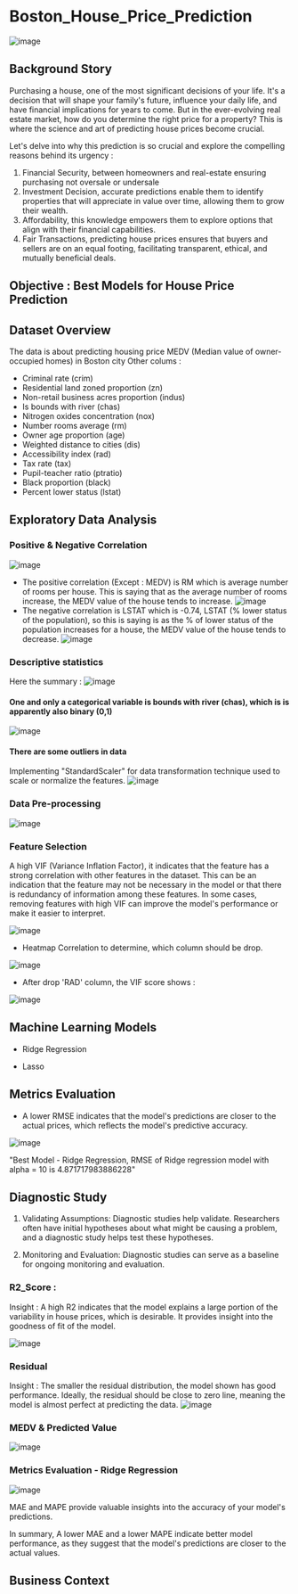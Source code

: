 # Boston_House_Price_Prediction
![image](https://github.com/GITA-2112/Boston_House_Price_Prediction/assets/135007275/331ac9b0-03e7-4017-88fc-63054d97065f)

## Background Story 
Purchasing a house,  one of the most significant decisions of your life. It's a decision that will shape your family's future, influence your daily life, and have financial implications for years to come. But in the ever-evolving real estate market, how do you determine the right price for a property? This is where the science and art of predicting house prices become crucial. 

Let's delve into why this prediction is so crucial and explore the compelling reasons behind its urgency :
1. Financial Security, between homeowners and real-estate ensuring purchasing not oversale or undersale
2. Investment Decision, accurate predictions enable them to identify properties that will appreciate in value over time, allowing them to grow their wealth.
3. Affordability, this knowledge empowers them to explore options that align with their financial capabilities.
4. Fair Transactions, predicting house prices ensures that buyers and sellers are on an equal footing, facilitating transparent, ethical, and mutually beneficial deals.

## Objective : Best Models for House Price Prediction
   
## Dataset Overview
The data is about predicting housing price MEDV (Median value of owner-occupied homes) in Boston city
Other colums :
*   Criminal rate (crim)
*   Residential land zoned proportion (zn)
*   Non-retail business acres proportion (indus)
*   Is bounds with river (chas)
*   Nitrogen oxides concentration (nox)
*   Number rooms average (rm)
*   Owner age proportion (age)
*   Weighted distance to cities (dis)
*   Accessibility index (rad)
*   Tax rate (tax)
*   Pupil-teacher ratio (ptratio)
*   Black proportion (black)
*   Percent lower status (lstat)

## Exploratory Data Analysis

### Positive & Negative Correlation
![image](https://github.com/GITA-2112/Boston_House_Price_Prediction/assets/135007275/d0399d1d-9128-409e-9391-c35b4c00b90b)
- The positive correlation (Except : MEDV) is RM which is average number of rooms per house. This is saying that as the average number of rooms increase, the MEDV value of the house tends to increase.
![image](https://github.com/GITA-2112/Boston_House_Price_Prediction/assets/135007275/2e7c2146-f1d2-4c4e-97c0-bfd5a53d6e36)
- The negative correlation is LSTAT which is -0.74, LSTAT (% lower status of the population), so this is saying is as the % of lower status of the population increases for a house, the MEDV value of the house tends to decrease.
![image](https://github.com/GITA-2112/Boston_House_Price_Prediction/assets/135007275/d713e0d9-6b54-4db5-a982-78d6f2957ac9)

### Descriptive statistics
Here the summary :
![image](https://github.com/GITA-2112/Boston_House_Price_Prediction/assets/135007275/456fd3bf-6797-47a2-acd3-3c2cf7aface8)

#### One and only a categorical variable is bounds with river (chas), which is is apparently also binary (0,1)
![image](https://github.com/GITA-2112/Boston_House_Price_Prediction/assets/135007275/0ebeed27-b8f6-482c-b891-18408e9cab63)

#### There are some outliers in data
Implementing "StandardScaler" for data transformation technique used to scale or normalize the features.
![image](https://github.com/GITA-2112/Boston_House_Price_Prediction/assets/135007275/6b1c1362-a512-4506-a8bd-9a2f4641570d)

### Data Pre-processing
![image](https://github.com/GITA-2112/Boston_House_Price_Prediction/assets/135007275/1a617a6a-3bda-4040-9e5f-4ff24d4db7d7)

### Feature Selection
A high VIF (Variance Inflation Factor), it indicates that the feature has a strong correlation with other features in the dataset. This can be an indication that the feature may not be necessary in the model or that there is redundancy of information among these features. In some cases, removing features with high VIF can improve the model's performance or make it easier to interpret.

![image](https://github.com/GITA-2112/Boston_House_Price_Prediction/assets/135007275/e959768d-ed4e-4f3d-8f73-fabe50a40207)

- Heatmap Correlation to determine, which column should be drop.

![image](https://github.com/GITA-2112/Boston_House_Price_Prediction/assets/135007275/64a0fe27-2690-48ce-9952-6538b5640999)

- After drop 'RAD' column, the VIF score shows :

![image](https://github.com/GITA-2112/Boston_House_Price_Prediction/assets/135007275/1c7f9002-cdf5-4a81-abee-82edb1cc850c)

## Machine Learning Models
- Ridge Regression
  
- Lasso
  
## Metrics Evaluation
- A lower RMSE indicates that the model's predictions are closer to the actual prices, which reflects the model's predictive accuracy.
  
![image](https://github.com/GITA-2112/Boston_House_Price_Prediction/assets/135007275/e400e3c2-cffc-4dfe-ba49-8c0b9d3e19c8)

"Best Model - Ridge Regression, RMSE of Ridge regression model with alpha = 10 is 4.871717983886228"

## Diagnostic Study
1. Validating Assumptions: Diagnostic studies help validate. Researchers often have initial hypotheses about what might be causing a problem, and a diagnostic study helps test these hypotheses.

2. Monitoring and Evaluation: Diagnostic studies can serve as a baseline for ongoing monitoring and evaluation.

### R2_Score : 
Insight : A high R2 indicates that the model explains a large portion of the variability in house prices, which is desirable. It provides insight into the goodness of fit of the model.

![image](https://github.com/GITA-2112/Boston_House_Price_Prediction/assets/135007275/e2d22c1f-0d4a-4d16-846e-03b63c0a2260)

### Residual
Insight : The smaller the residual distribution, the model shown has good performance. Ideally, the residual should be close to zero line, meaning the model is almost perfect at predicting the data.
![image](https://github.com/GITA-2112/Boston_House_Price_Prediction/assets/135007275/2dc0175c-2d93-430b-9370-3361bb1ed16b)

### MEDV & Predicted Value
![image](https://github.com/GITA-2112/Boston_House_Price_Prediction/assets/135007275/29b4642d-0736-4819-b416-2445655a2c98)

### Metrics Evaluation - Ridge Regression 
![image](https://github.com/GITA-2112/Boston_House_Price_Prediction/assets/135007275/099858c3-488e-46bd-baeb-bb0a79ce6966)

MAE and MAPE provide valuable insights into the accuracy of your model's predictions.

In summary, A lower MAE and a lower MAPE indicate better model performance, as they suggest that the model's predictions are closer to the actual values.

## Business Context

